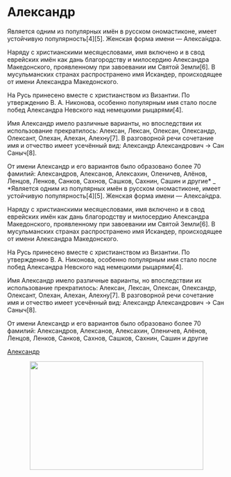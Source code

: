# Александр 

Является одним из популярных имён в русском ономастиконе, имеет устойчивую популярность[4][5]. Женская форма имени — Алекса́ндра.

Наряду с христианскими месяцесловами, имя включено и в свод еврейских имён как дань благородству и милосердию Александра Македонского, проявленному при завоевании им Святой Земли[6]. В мусульманских странах распространено имя Искандер, происходящее от имени Александра Македонского.

На Русь принесено вместе с христианством из Византии. По утверждению В. А. Никонова, особенно популярным имя стало после побед Александра Невского над немецкими рыцарями[4].

Имя Александр имело различные варианты, но впоследствии их использование прекратилось: Алексан, Лексан, Олексан, Олександр, Олексант, Олехан, Алехан, Алехну[7]. В разговорной речи сочетание имя и отчество имеет усечённый вид: Александр Александрович → Сан Саныч[8].

От имени Александр и его вариантов было образовано более 70 фамилий: Александров, Алексанов, Алексахин, Оленичев, Алёнов, Ленцов, Ленков, Санков, Сахнов, Сашков, Сахнин, Сашин и другие*
_
*Является одним из популярных имён в русском ономастиконе, имеет устойчивую популярность[4][5]. Женская форма имени — Алекса́ндра.

Наряду с христианскими месяцесловами, имя включено и в свод еврейских имён как дань благородству и милосердию Александра Македонского, проявленному при завоевании им Святой Земли[6]. В мусульманских странах распространено имя Искандер, происходящее от имени Александра Македонского.

На Русь принесено вместе с христианством из Византии. По утверждению В. А. Никонова, особенно популярным имя стало после побед Александра Невского над немецкими рыцарями[4].

Имя Александр имело различные варианты, но впоследствии их использование прекратилось: Алексан, Лексан, Олексан, Олександр, Олексант, Олехан, Алехан, Алехну[7]. В разговорной речи сочетание имя и отчество имеет усечённый вид: Александр Александрович → Сан Саныч[8].

От имени Александр и его вариантов было образовано более 70 фамилий: Александров, Алексанов, Алексахин, Оленичев, Алёнов, Ленцов, Ленков, Санков, Сахнов, Сашков, Сахнин, Сашин и другие

[Александр](https://ru.wikipedia.org/wiki/%D0%90%D0%BB%D0%B5%D0%BA%D1%81%D0%B0%D0%BD%D0%B4%D1%80)


<p align="center">
  <img width="400" height="250" src="(https://github.com/user-attachments/assets/90a44cf3-9729-4be1-a9da-5641a3094d36)
">
</p>
